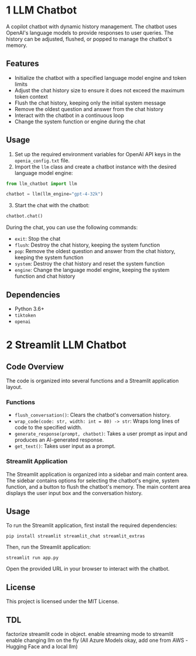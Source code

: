 # 1 LLM Chatbot

A copilot chatbot with dynamic history management. The chatbot uses OpenAI's language models to provide responses to user queries. The history can be adjusted, flushed, or popped to manage the chatbot's memory.

## Features

- Initialize the chatbot with a specified language model engine and token limits
- Adjust the chat history size to ensure it does not exceed the maximum token context
- Flush the chat history, keeping only the initial system message
- Remove the oldest question and answer from the chat history
- Interact with the chatbot in a continuous loop
- Change the system function or engine during the chat

## Usage

1. Set up the required environment variables for OpenAI API keys in the `openia_config.txt` file.
2. Import the `llm` class and create a chatbot instance with the desired language model engine:

```python
from llm_chatbot import llm

chatbot = llm(llm_engine="gpt-4-32k")
```

3. Start the chat with the chatbot:

```python
chatbot.chat()
```

During the chat, you can use the following commands:

- `exit`: Stop the chat
- `flush`: Destroy the chat history, keeping the system function
- `pop`: Remove the oldest question and answer from the chat history, keeping the system function
- `system`: Destroy the chat history and reset the system function
- `engine`: Change the language model engine, keeping the system function and chat history

## Dependencies

- Python 3.6+
- `tiktoken`
- `openai`

# 2 Streamlit LLM Chatbot
## Code Overview
The code is organized into several functions and a Streamlit application layout.
### Functions
- `flush_conversation()`: Clears the chatbot's conversation history.
- `wrap_code(code: str, width: int = 80) -> str`: Wraps long lines of code to the specified width.
- `generate_response(prompt, chatbot)`: Takes a user prompt as input and produces an AI-generated
    response.
- `get_text()`: Takes user input as a prompt.
### Streamlit Application
The Streamlit application is organized into a sidebar and main content area. The sidebar contains
    options for selecting the chatbot's engine, system function, and a button to flush the chatbot's
    memory. The main content area displays the user input box and the conversation history.
## Usage
To run the Streamlit application, first install the required dependencies:
```
pip install streamlit streamlit_chat streamlit_extras
```
Then, run the Streamlit application:
```
streamlit run app.py
```
Open the provided URL in your browser to interact with the chatbot.

## License

This project is licensed under the MIT License.

## TDL
factorize streamlit code in object.
enable streaming mode to streamlit
enable changing llm on the fly (All Azure Models okay, add one from AWS -Hugging Face and a local llm)
